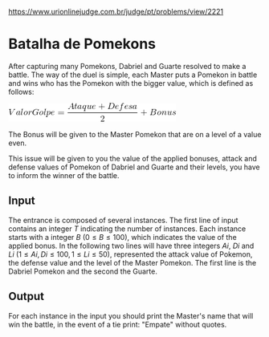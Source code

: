 https://www.urionlinejudge.com.br/judge/pt/problems/view/2221

# Batalha de Pomekons

After capturing many Pomekons, Dabriel and Guarte resolved to make a battle.
The way of the duel is simple, each Master puts a Pomekon in battle and wins
who has the Pomekon with the bigger value, which is defined as follows:

![](imgs/UOJ_2221.png)

The Bonus will be given to the Master Pomekon that are on a level of a value
even.

This issue will be given to you the value of the applied bonuses, attack and
defense values of Pomekon of Dabriel and Guarte and their levels, you have to
inform the winner of the battle.

## Input

The entrance is composed of several instances. The first line of input
contains an integer $T$ indicating the number of instances. Each instance
starts with a integer $B$ ($0 \leq B \leq 100$), which indicates the value of
the applied bonus. In the following two lines will have three integers $Ai$,
$Di$ and $Li$ ($1 \leq Ai, Di \leq 100, 1 \leq Li \leq 50$), represented the
attack value of Pokemon, the defense value and the level of the Master
Pomekon. The first line is the Dabriel Pomekon and the second the Guarte.

## Output

For each instance in the input you should print the Master's name that will
win the battle, in the event of a tie print: "Empate" without quotes.
